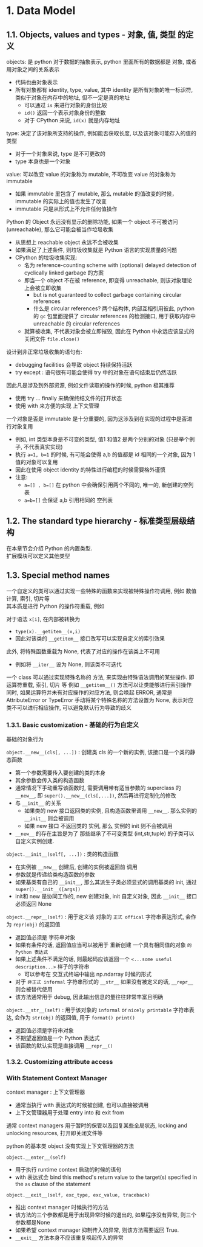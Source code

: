 
# 1. Data Model

## 1.1. Objects, values and types - 对象, 值, 类型 的定义
<!-- 完 -->

objects: 是 python 对于数据的抽象表示, python 里面所有的数据都是 对象, 或者用对象之间的关系表示
* 代码也由对象表示
* 所有对象都有 identity, type, value, 其中 identity 是所有对象的唯一标识符, 类似于对象在内存中的地址, 但不一定是真的地址
  * 可以通过 `is` 来进行对象的身份比较
  * `id()` 返回一个表示对象身份的整数
  * 对于 CPython 来说, `id(x)` 就是内存地址

type: 决定了该对象所支持的操作, 例如能否获取长度, 以及该对象可能存入的值的类型
* 对于一个对象来说, type 是不可更改的
* type 本身也是一个对象


value: 可以改变 value 的对象称为 mutable, 不可改变 value 的对象称为 immutable
* 如果 immutable 里包含了 mutable, 那么 mutable 的值改变的时候， immutable 的实际上的值也发生了改变
* immutable 只是从形式上不允许任何值操作


Python 的 Object 永远没有显示的删除功能, 如果一个 object 不可被访问 (unreachable), 那么它可能会被当作垃圾收集
* 从思想上 reachable object 永远不会被收集
* 如果满足了上述条件, 则垃圾收集就是 Python 语言的实现质量的问题
* CPython 的垃圾收集实现:
  * 名为 reference-counting scheme with (optional) delayed detection of cyclically linked garbage 的方案
  * 即当一个 object 不在被 reference, 即变得 unreachable, 则该对象理论上会被立即收集
    * but is not guaranteed to collect garbage containing circular references
    * 什么是 circular references? 两个结构体, 内部互相引用彼此, python 的 `gc` 包里面提供了 circular references 的检测接口, 用于获取内存中unreachable 的  circular references
  * 就算被收集, 不代表对象会被立即摧毁, 因此在 Python 中永远应该显式的关闭文件 `file.close()`

设计到非正常垃圾收集的语句有:
* debugging facilities 会导致 object 持续保持活跃
* try except : 语句很有可能会使得 try 中的对象在语句结束后仍然活跃

因此凡是涉及到外部资源, 例如文件读取的操作的时候, python 极其推荐
* 使用 try ... finally 来确保终结文件的打开状态
* 使用 with 来方便的实现 上下文管理



一个对象是否是 immutable 是十分重要的, 因为这涉及到在实现的过程中是否进行对象复用
* 例如, int 类型本身是不可变的类型, 值1 和值2 是两个分别的对象 (只是举个例子, 不代表真实实现)
* 执行 `a=1, b=1` 的时候, 有可能会使得 a,b 的值都是 id 相同的一个对象, 因为 1 值的对象可以复用
* 因此在使用 object identity 的特性进行编程的时候需要格外谨慎
* 注意:
  * `a=[] , b=[]` 在 python 中会确保引用两个不同的, 唯一的, 新创建的空列表
  * `a=b=[]` 会保证 a,b 引用相同的 空列表





## 1.2. The standard type hierarchy - 标准类型层级结构

在本章节会介绍 Python 的内置类型.   
扩展模块可以定义其他类型


## 1.3. Special method names
<!-- 头部完 -->
一个自定义的类可以通过实现一些特殊的函数来实现被特殊操作符调用, 例如 数值计算, 索引, 切片等   
其本质是进行 Python 的操作符重载, 例如 

对于语法 `x[i]`, 在内部被转换为
* `type(x).__getitem__(x,i)`  
* 因此对该类的 `__getitem__` 接口改写可以实现自定义的索引效果

此外, 将特殊函数重载为 None, 代表了对应的操作在该类上不可用
* 例如将 `__iter__` 设为 None, 则该类不可迭代


一个 class 可以通过实现特殊名称的 方法, 来实现由特殊语法调用的某些操作. 即运算符重载, 索引, 切片 等
例如 `__getitem__()` 方法可以让类能够进行索引操作  
同时, 如果运算符并未有对应操作的对应方法, 则会唤起 ERROR, 通常是  AttributeError or TypeError
手动将某个特殊名称的方法设置为 None, 表示对应类不可以进行相应操作, 可以避免默认行为导致的歧义


### 1.3.1. Basic customization - 基础的行为自定义

基础的对象行为  

`object.__new__(cls[, ...])`  : 创建类 cls 的一个新的实例, 该接口是一个类的静态函数
* 第一个参数需要传入要创建的类的本身
* 其余参数会传入类的构造函数
* 通常情况下手动重写该函数时, 需要调用带有适当参数的 superclass 的 `__new__`, 即 `super().__new__(cls[,...])`, 然后再进行定制化的修改
* 与 `__init__` 的关系
  * 如果类的 new 接口返回类的实例, 且构造函数里调用 `__new__`. 那么实例的 `__init__` 则会被调用  
  * 如果 new 接口 不返回类的 实例, 那么 实例的 init 则不会被调用
* `__new__` 的存在主旨是为了 那些继承了不可变类型 (int,str,tuple) 的子类可以自定义实例创建.


`object.__init__(self[, ...])` : 类的构造函数
* 在实例被 `__new__` 创建后, 创建的实例被返回前 调用
* 参数就是传递给类构造函数的参数
* 如果基类有自己的 `__init__`, 那么其派生子类必须显式的调用基类的 init, 通过 `super().__init__([args])`
* init和 new 是协同工作的, new 创建对象, init 自定义对象, 因此 `__init__` 接口必须返回 None


`object.__repr__(self)` : 用于定义该 对象的 `正式 offical` 字符串表达形式, 会作为 `repr(obj)` 的返回值
* 返回值必须是 字符串对象
* 如果有条件的话, 返回值应当可以被用于 重新创建 一个具有相同值的对象 `的 Python 表达式`
* 如果上述条件不满足的话, 则最起码应该返回一个  `<...some useful description...>` 样子的字符串
  * 可以参考在 交互式终端中输出 np.ndarray 时候的形式
* 对于 `非正式 informal` 字符串形式的 `__str__` 如果没有被定义的话, `__repr__` 则会被替代使用
* 该方法通常用于 debug, 因此输出信息的量往往非常丰富且明确


`object.__str__(self)`   : 用于该对象的 `informal` or `nicely printable` 字符串表达, 会作为 `str(obj)` 的返回值, 用于 `format() print()`
* 返回值必须是字符串对象
* 不期望返回值是一个 Python 表达式
* 该函数的默认实现是直接调用 `__repr__()`



### 1.3.2. Customizing attribute access



### With Statement Context Manager

context manager : 上下文管理器
* 通常当执行 with 表达式的时候被创建, 也可以直接被调用
* 上下文管理器用于处理 entry into 和 exit from

通常 context managers 用于暂时的保管以及回复某些全局状态, locking and unlocking resources, 打开即关闭文件等  

python 的基本类 object 没有实现上下文管理器的方法  

`object.__enter__(self)`
* 用于执行 runtime context 启动的时候的语句
* with 表达式会 bind this method's return value to the target(s) specified in the `as` clause of the statement

`object.__exit__(self, exc_type, exc_value, traceback)`
* 推出 context manager 时候执行的方法
* 该方法的三个参数都是用于出现异常时候的退出的, 如果程序没有异常, 则三个参数都是None
* 如果希望 context manager 抑制传入的异常, 则该方法需要返回 True.
* `__exit__` 方法本身不应该重复唤起传入的异常



